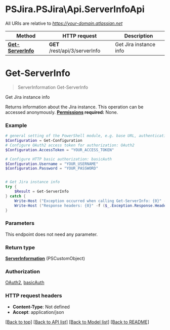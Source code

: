 # PSJira.PSJira\Api.ServerInfoApi

All URIs are relative to *https://your-domain.atlassian.net*

Method | HTTP request | Description
------------- | ------------- | -------------
[**Get-ServerInfo**](ServerInfoApi.md#Get-ServerInfo) | **GET** /rest/api/3/serverInfo | Get Jira instance info


<a id="Get-ServerInfo"></a>
# **Get-ServerInfo**
> ServerInformation Get-ServerInfo<br>

Get Jira instance info

Returns information about the Jira instance.  This operation can be accessed anonymously.  **[Permissions](#permissions) required:** None.

### Example
```powershell
# general setting of the PowerShell module, e.g. base URL, authentication, etc
$Configuration = Get-Configuration
# Configure OAuth2 access token for authorization: OAuth2
$Configuration.AccessToken = "YOUR_ACCESS_TOKEN"

# Configure HTTP basic authorization: basicAuth
$Configuration.Username = "YOUR_USERNAME"
$Configuration.Password = "YOUR_PASSWORD"


# Get Jira instance info
try {
    $Result = Get-ServerInfo
} catch {
    Write-Host ("Exception occurred when calling Get-ServerInfo: {0}" -f ($_.ErrorDetails | ConvertFrom-Json))
    Write-Host ("Response headers: {0}" -f ($_.Exception.Response.Headers | ConvertTo-Json))
}
```

### Parameters
This endpoint does not need any parameter.

### Return type

[**ServerInformation**](ServerInformation.md) (PSCustomObject)

### Authorization

[OAuth2](../README.md#OAuth2), [basicAuth](../README.md#basicAuth)

### HTTP request headers

 - **Content-Type**: Not defined
 - **Accept**: application/json

[[Back to top]](#) [[Back to API list]](../README.md#documentation-for-api-endpoints) [[Back to Model list]](../README.md#documentation-for-models) [[Back to README]](../README.md)

